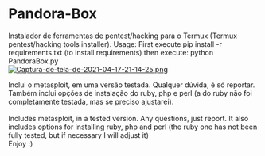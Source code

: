 # Pandora-Box
Instalador de ferramentas de pentest/hacking para o Termux (Termux pentest/hacking tools installer).
Usage: First execute pip install -r requirements.txt (to install requirements) then execute: python PandoraBox.py<br>
[![Captura-de-tela-de-2021-04-17-21-14-25.png](https://i.postimg.cc/yxrJYdmr/Captura-de-tela-de-2021-04-17-21-14-25.png)](https://postimg.cc/tnWRB9mh)

Inclui o metasploit, em uma versão testada. Qualquer dúvida, é só reportar.
Também inclui opções de instalação do ruby, php e perl (a do ruby não foi completamente testada, mas se preciso ajustarei).
<br> <br>
Includes metasploit, in a tested version. Any questions, just report.
It also includes options for installing ruby, php and perl (the ruby ​​one has not been fully tested, but if necessary I will adjust it)<br>
Enjoy :)


